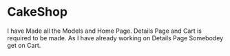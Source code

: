# CakeShop

I have Made all the Models and Home Page.
Details Page and Cart is required to be made.
As I have already working on Details Page Somebodey get on Cart.
